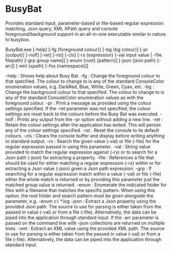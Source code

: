 # BusyBat

Provides standard input, parameter-based or file-based regular expression matching, Json query, XML XPath query and console foreground/background support in an all-in-one executable similar in nature to busybox.

BusyBat.exe [-help] [-fg {foreground colour}] [-bg {bg colour}] [-pr {output}] [-nolf] [-ret] [-rst]
    [-cls] [-rx {expression} {-val input value | -file filepath} [-grp group name]] [-enum
    {root} {pattern}] [-json {json path} [-arr]] [-xml {xpath} [-fns {namespace}]]

  -help : Shows help about Busy Bat.
    -fg : Change the foreground colour to that specified. The colour to change to is any of the
          standard ConsoleColor enumeration values, e.g. DarkRed, Blue, White, Green, Cyan, etc.
    -bg : Change the background colour to that specified. The colour to change to is any of the
          standard ConsoleColor enumeration values as with the foreground colour.
    -pr : Print a message as provided using the colour settings specified. If the -ret parameter
          was not specified, the colour settings are reset back to the colours before the Busy
          Bat was executed.
  -nolf : Prints any output from the -pr option without adding a new line.
   -ret : Retain the colour settings after the application has exited. This will persist any of
          the colour settings specified.
   -rst : Reset the console to its default colours.
   -cls : Clears the console buffer and display before writing anything to standard output.
    -rx : Search the given value (-val) or file (-file) for the regular expression passed in using
          this parameter.
   -val : String value provided to match the regular expression against (-rx) or to search for a
          Json path (-json) for extracting a property.
  -file : References a file that should be used for either matching a regular expression (-rx)
          within or for extracting a Json value (-json) given a Json path expression.
   -grp : If searching for a regular expression match within a value (-val) or file (-file) either
          the whole match is returned or by providing this parameter just the matched group
          value is returned.
  -enum : Enumerate the indicated folder for files with a filename that matches the specific
          pattern. When using this option, the root folder and search pattern must be given
          alongside the parameter, e.g. -enum c:\ *.log
  -json : Extract a Json property using the provided Json path. The source to use for parsing
          is either taken from the passed in value (-val) or from a file (-file). Alternatively, the
          data can be piped into the application through standard input. If the -arr parameter
          is passed on the command line with -json collections are returned on multiple lines.
   -xml : Extract an XML value using the provided XML path. The source to use for parsing
          is either taken from the passed in value (-val) or from a file (-file). Alternatively, the
          data can be piped into the application through standard input.
